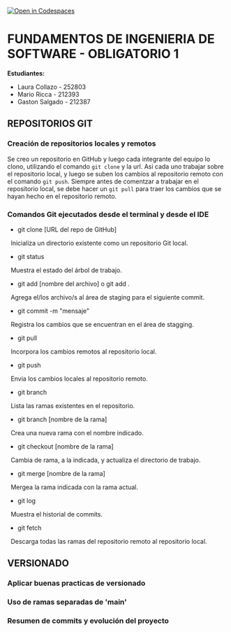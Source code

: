 [![Open in Codespaces](https://classroom.github.com/assets/launch-codespace-f4981d0f882b2a3f0472912d15f9806d57e124e0fc890972558857b51b24a6f9.svg)](https://classroom.github.com/open-in-codespaces?assignment_repo_id=10606028)

# FUNDAMENTOS DE INGENIERIA DE SOFTWARE - OBLIGATORIO 1

**Estudiantes:**
* Laura Collazo - 252803
* Mario Ricca - 212393
* Gaston Salgado - 212387


## REPOSITORIOS GIT

### Creación de repositorios locales y remotos

Se creo un repositorio en GitHub y luego cada integrante del equipo lo clono, utilizando el comando `git clone` y la url. Asi cada uno trabajar sobre el repositorio local, y luego se suben los cambios al repositorio remoto con el comando `git push`. Siempre antes de comentzar a trabajar en el repositorio local, se debe hacer un `git pull` para traer los cambios que se hayan hecho en el repositorio remoto.

### Comandos Git ejecutados desde el terminal y desde el IDE

* git clone [URL del repo de GitHub]


&nbsp;
  Inicializa un directorio existente como un repositorio Git local.

* git status


&nbsp;
  Muestra el estado del árbol de trabajo.

* git add [nombre del archivo] o git add .

&nbsp;
  Agrega el/los archivo/s al área de staging para el siguiente commit.

* git commit -m "mensaje"

&nbsp;
  Registra los cambios que se encuentran en el área de stagging.

* git pull

&nbsp;
  Incorpora los cambios remotos al repositorio local.

* git push

&nbsp;
  Envia los cambios locales al repositorio remoto.

* git branch

&nbsp;
  Lista las ramas existentes en el repositorio.  

* git branch [nombre de la rama]

&nbsp;
  Crea una nueva rama con el nombre indicado.

* git checkout [nombre de la rama]

&nbsp;
  Cambia de rama, a la indicada, y actualiza el directorio de trabajo.

* git merge [nombre de la rama]

&nbsp;
  Mergea la rama indicada con la rama actual.

* git log

&nbsp;
  Muestra el historial de commits.

* git fetch

&nbsp;
  Descarga todas las ramas del repositorio remoto al repositorio local.

## VERSIONADO

### Aplicar buenas practicas de versionado

### Uso de ramas separadas de 'main'

### Resumen de commits y evolución del proyecto 



